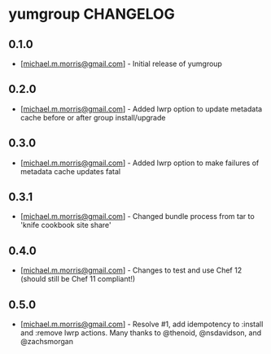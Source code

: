yumgroup CHANGELOG
==================

0.1.0
-----
- [michael.m.morris@gmail.com] - Initial release of yumgroup

0.2.0
-----
- [michael.m.morris@gmail.com] - Added lwrp option to update metadata cache before or after group install/upgrade

0.3.0
-----
- [michael.m.morris@gmail.com] - Added lwrp option to make failures of metadata cache updates fatal

0.3.1
-----
- [michael.m.morris@gmail.com] - Changed bundle process from tar to 'knife cookbook site share'

0.4.0
-----
- [michael.m.morris@gmail.com] - Changes to test and use Chef 12 (should still be Chef 11 compliant!)

0.5.0
-----
- [michael.m.morris@gmail.com] - Resolve #1, add idempotency to :install and :remove lwrp actions.  Many thanks to @thenoid,  @nsdavidson, and @zachsmorgan
